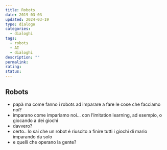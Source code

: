 ```yaml
---
title: Robots
date: 2019-03-03
updated: 2024-03-19
type: dialogo
categories:
  - dialoghi
tags:
  - robots
  - AI
  - dialoghi
description: ""
permalink: 
rating: 
status: 
---
```

## Robots

- papà ma come fanno i robots ad imparare a fare le cose che facciamo noi?
- imparano come impariamo noi... con l’imitation learning, ad esempio, o giocando a dei giochi
- davvero?
- certo.. lo sai che un robot é riuscito a finire tutti i giochi di mario imparando da solo
- e quelli che operano la gente?
